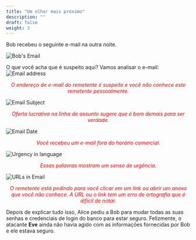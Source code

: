 ```yaml
---
title: "Um olhar mais próximo"
description: ""
draft: false
weight: 3
---
```


Bob recebeu o seguinte e-mail na outra noite.

![Bob's Email](../media/email.png?classes=border,shadow)

O que você acha que é suspeito aqui? Vamos analisar o e-mail:
![Email address](../media/from_address.JPG?classes=border,shadow)

<div style="text-align: center;">
<p style="color:red">
<em>O endereço de e-mail do remetente é suspeito e você não conhece este remetente pessoalmente.</em></p>
</div>

![Email Subject](../media/subject.JPG?classes=border,shadow)

<div style="text-align: center;">
<p style="color:red">
<em>Oferta lucrativa na linha de assunto sugere que é bom demais para ser verdade.</em></p>
</div>

![Email Date](../media/date.JPG?classes=border,shadow)

<div style="text-align: center;">
<p style="color:red">
<em>Você recebeu um e-mail fora do horário comercial.</em></p>
</div>

![Urgency in language](../media/urgency.JPG?classes=border,shadow)

<div style="text-align: center;">
<p style="color:red">
<em>Essas palavras mostram um senso de urgência.</em></p>
</div>

![URLs in Email](../media/url.JPG?classes=border,shadow)

<div style="text-align: center;">
<p style="color:red">
<em>O remetente está pedindo para você clicar em um link ou abrir um anexo que você não conhece.
A URL ou o link tem um erro de ortografia que é difícil de notar.</em></p>
</div>

Depois de explicar tudo isso, Alice pediu a Bob para mudar todas as suas senhas e credenciais de login do banco para estar seguro. Felizmente, o atacante **Eve** ainda não havia agido com as informações fornecidas por Bob e ele estava seguro.